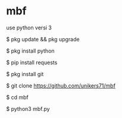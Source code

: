 # mbf
use python versi 3

$ pkg update && pkg upgrade

$ pkg install python

$ pip install requests

$ pkg install git

$ git clone https://github.com/unikers71/mbf

$ cd mbf

$ python3 mbf.py
